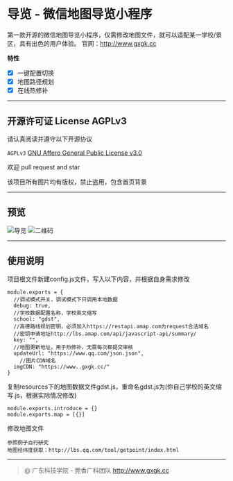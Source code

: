导览 - 微信地图导览小程序
===
第一款开源的微信地图导览小程序，仅需修改地图文件，就可以适配某一学校/景区，具有出色的用户体验。
官网：http://www.gxgk.cc

**特性** 

- [x] 一键配置切换
- [x] 地图路径规划
- [x] 在线热修补

---

## 开源许可证 License AGPLv3
 
请认真阅读并遵守以下开源协议

`AGPLv3` [GNU Affero General Public License v3.0](https://github.com/gxgk/map/blob/master/LICENSE)

欢迎 pull request and star

该项目所有图片均有版权，禁止盗用，包含首页背景

---

## 预览

![导览](https://qn.gxgk.cc/%E6%A0%A1%E5%9B%AD%E5%AF%BC%E8%A7%88/Screenshot.jpg)
![二维码](https://qn.gxgk.cc/%E6%A0%A1%E5%9B%AD%E5%AF%BC%E8%A7%88/qrcode.jpg)

---
## 使用说明

项目根文件新建config.js文件，写入以下内容，并根据自身需求修改

```
module.exports = {
  //调试模式开关，调试模式下只调用本地数据
  debug: true,
  //学校数据配置名称，学校英文缩写
  school: "gdst",
  //高德路线规划密钥，必须加入https://restapi.amap.com为request合法域名
  //密钥申请地址http://lbs.amap.com/api/javascript-api/summary/
  key: "", 
  //地图更新地址，用于热修补，无需每次都提交审核
  updateUrl: "https://www.qq.com/json.json",
    //图片CDN域名
  imgCDN: "https://www..gxgk.cc/"
}
```

复制resources下的地图数据文件gdst.js，重命名gdst.js为(你自己学校的英文缩写.js，根据实际情况修改)

```
module.exports.introduce = {}
module.exports.map = [{}]
``` 

修改地图文件

```
参照例子自行研究
地图经纬度获取：http://lbs.qq.com/tool/getpoint/index.html
``` 

---


> @ 广东科技学院 - 莞香广科团队 http://www.gxgk.cc